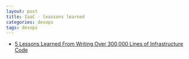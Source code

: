 ```yaml
---
layout: post
title: IaaC - leassons learned
categories: devops
tags: devops
---
```


* [5 Lessons Learned From Writing Over 300,000 Lines of Infrastructure Code](https://blog.gruntwork.io/5-lessons-learned-from-writing-over-300-000-lines-of-infrastructure-code-36ba7fadeac1)